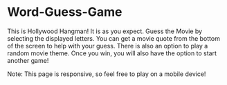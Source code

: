# Word-Guess-Game
This is Hollywood Hangman! It is as you expect. Guess the Movie by selecting the displayed letters. You can get a movie quote from the bottom of the screen to help with your guess. There is also an option to play a random movie theme. Once you win, you will also have the option to start another game!

Note: This page is responsive, so feel free to play on a mobile device!
